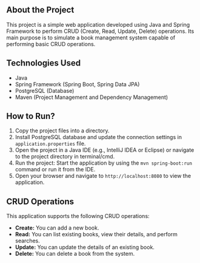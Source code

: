 ## About the Project

This project is a simple web application developed using Java and Spring Framework to perform CRUD (Create, Read, Update, Delete) operations. Its main purpose is to simulate a book management system capable of performing basic CRUD operations.

## Technologies Used

- Java
- Spring Framework (Spring Boot, Spring Data JPA)
- PostgreSQL (Database)
- Maven (Project Management and Dependency Management)

## How to Run?

1. Copy the project files into a directory.
2. Install PostgreSQL database and update the connection settings in `application.properties` file.
3. Open the project in a Java IDE (e.g., IntelliJ IDEA or Eclipse) or navigate to the project directory in terminal/cmd.
4. Run the project: Start the application by using the `mvn spring-boot:run` command or run it from the IDE.
5. Open your browser and navigate to `http://localhost:8080` to view the application.

## CRUD Operations

This application supports the following CRUD operations:

- **Create:** You can add a new book.
- **Read:** You can list existing books, view their details, and perform searches.
- **Update:** You can update the details of an existing book.
- **Delete:** You can delete a book from the system.



